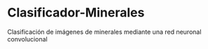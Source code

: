 # Clasificador-Minerales
Clasificación de imágenes de minerales mediante una red neuronal convolucional

